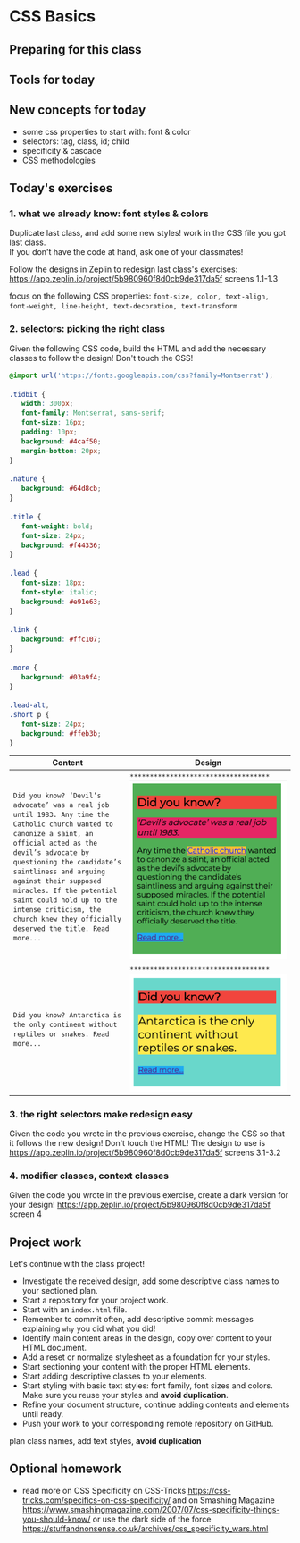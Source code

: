 # CSS Basics

## Preparing for this class

## Tools for today

## New concepts for today

- some css properties to start with: font & color
- selectors: tag, class, id; child
- specificity & cascade
- CSS methodologies

## Today's exercises

### 1. what we already know: font styles & colors

Duplicate last class, and add some new styles! work in the CSS file you got last class.   
If you don't have the code at hand, ask one of your classmates!

Follow the designs in Zeplin to redesign last class's exercises: https://app.zeplin.io/project/5b980960f8d0cb9de317da5f screens 1.1-1.3

focus on the following CSS properties: `font-size, color, text-align, font-weight, line-height, text-decoration, text-transform`

### 2. selectors: picking the right class

Given the following CSS code, build the HTML and add the necessary classes to follow the design! Don't touch the CSS!

```css
@import url('https://fonts.googleapis.com/css?family=Montserrat');

.tidbit {
   width: 300px;
   font-family: Montserrat, sans-serif;
   font-size: 16px;
   padding: 10px;
   background: #4caf50;
   margin-bottom: 20px;
}

.nature {
   background: #64d8cb;
}

.title {
   font-weight: bold;
   font-size: 24px;
   background: #f44336;
}

.lead {
   font-size: 18px;
   font-style: italic;
   background: #e91e63;
}

.link {
   background: #ffc107;
}

.more {
   background: #03a9f4;
}

.lead-alt,
.short p {
   font-size: 24px;
   background: #ffeb3b;
}
```

| Content       | Design        |
| ------------- | ------------- |
| ```Did you know? ‘Devil’s advocate’ was a real job until 1983. Any time the Catholic church wanted to canonize a saint, an official acted as the devil’s advocate by questioning the candidate’s saintliness and arguing against their supposed miracles. If the potential saint could hold up to the intense criticism, the church knew they officially deserved the title. Read more...```      | ```***********************************``` ![exercise 1](assets/screenshots/2_1.png) |
| ```Did you know? Antarctica is the only continent without reptiles or snakes. Read more...```      | ```***********************************``` ![exercise 1](assets/screenshots/2_2.png) |

### 3. the right selectors make redesign easy

Given the code you wrote in the previous exercise, change the CSS so that it follows the new design! Don't touch the HTML! The design to use is  https://app.zeplin.io/project/5b980960f8d0cb9de317da5f screens 3.1-3.2

### 4. modifier classes, context classes

Given the code you wrote in the previous exercise, create a dark version for your design!  https://app.zeplin.io/project/5b980960f8d0cb9de317da5f screen 4

## Project work

Let's continue with the class project!
- Investigate the received design, add some descriptive class names to your sectioned plan.   
- Start a repository for your project work.
- Start with an `index.html` file.
- Remember to commit often, add descriptive commit messages explaining `why` you did what you did!
- Identify main content areas in the design, copy over content to your HTML document.
- Add a reset or normalize stylesheet as a foundation for your styles.
- Start sectioning your content with the proper HTML elements.
- Start adding descriptive classes to your elements.
- Start styling with basic text styles: font family, font sizes and colors. Make sure you reuse your styles and **avoid duplication**.
- Refine your document structure, continue adding contents and elements until ready.
- Push your work to your corresponding remote repository on GitHub.

plan class names, add text styles, **avoid duplication**

## Optional homework

- read more on CSS Specificity on CSS-Tricks https://css-tricks.com/specifics-on-css-specificity/ and on Smashing Magazine https://www.smashingmagazine.com/2007/07/css-specificity-things-you-should-know/ or use the dark side of the force https://stuffandnonsense.co.uk/archives/css_specificity_wars.html
